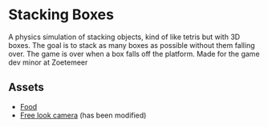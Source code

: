 ﻿# Stacking Boxes
A physics simulation of stacking objects, kind of like tetris but with 3D boxes. The goal is to stack as many boxes as possible without them falling over. The game is over when a box falls off the platform.
Made for the game dev minor at Zoetemeer

## Assets
- [Food](https://kenney.nl/assets/food-kit)
- [Free look camera](https://github.com/MarcPhi/godot-free-look-camera) (has been modified)